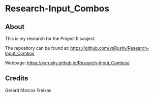 # Research-Input_Combos

## About

This is my research for the Project II subject.

The repository can be found at: https://github.com/vsRushy/Research-Input_Combos

Webpage: https://vsrushy.github.io/Research-Input_Combos/

## Credits

Gerard Marcos Freixas
